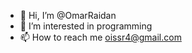 - 👋 Hi, I’m @OmarRaidan
- 👀 I’m interested in programming 
- 📫 How to reach me oissr4@gmail.com

<!---
OmarRaidan/OmarRaidan is a ✨ special ✨ repository because its `README.md` (this file) appears on your GitHub profile.
You can click the Preview link to take a look at your changes.
--->
